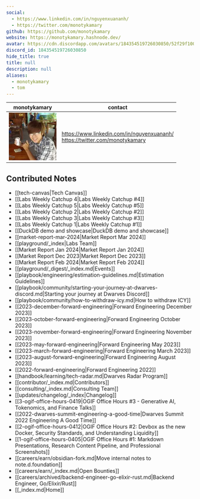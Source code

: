 ```yaml
---
social: 
  - https://www.linkedin.com/in/nguyenxuananh/
  - https://twitter.com/monotykamary
github: https://github.com/monotykamary
website: https://monotykamary.hashnode.dev/
avatar: https://cdn.discordapp.com/avatars/184354519726030850/52f29f100864cb28552e935aaa4ad7f0
discord_id: 184354519726030850
hide_title: true
title: null
description: null
aliases: 
  - monotykamary
  - tom
---
```

<div class="profile"/>

| monotykamary                                                                                               | contact                                                                        |
| ---------------------------------------------------------------------------------------------------------- | ------------------------------------------------------------------------------ |
| ![](assets/monotykamary_52f29f100864cb28552e935aaa4ad7f0.webp) | https://www.linkedin.com/in/nguyenxuananh/<br>https://twitter.com/monotykamary |

## Contributed Notes

- [[tech-canvas|Tech Canvas]]
- [[Labs Weekly Catchup 4|Labs Weekly Catchup #4]]
- [[Labs Weekly Catchup 5|Labs Weekly Catchup #5]]
- [[Labs Weekly Catchup 2|Labs Weekly Catchup #2]]
- [[Labs Weekly Catchup 3|Labs Weekly Catchup #3]]
- [[Labs Weekly Catchup 1|Labs Weekly Catchup #1]]
- [[DuckDB demo and showcase|DuckDB demo and showcase]]
- [[market-report-mar-2024|Market Report Mar 2024]]
- [[playground/_index|Labs Team]]
- [[Market Report Jan 2024|Market Report Jan 2024]]
- [[Market Report Dec 2023|Market Report Dec 2023]]
- [[Market Report Feb 2024|Market Report Feb 2024]]
- [[playground/_digest/_index.md|Events]]
- [[playbook/engineering/estimation-guidelines.md|Estimation Guidelines]]
- [[playbook/community/starting-your-journey-at-dwarves-discord.md|Starting your journey at Dwarves Discord]]
- [[playbook/community/how-to-withdraw-icy.md|How to withdraw ICY]]
- [[2023-december-forward-engineering|Forward Engineering December 2023]]
- [[2023-october-forward-engineering|Forward Engineering October 2023]]
- [[2023-november-forward-engineering|Forward Engineering November 2023]]
- [[2023-may-forward-engineering|Forward Engineering May 2023]]
- [[2023-march-forward-engineering|Forward Engineering March 2023]]
- [[2023-august-forward-engineering|Forward Engineering August 2023]]
- [[2022-forward-engineering|Forward Engineering 2022]]
- [[handbook/learning/tech-radar.md|Dwarves Radar Program]]
- [[contributor/_index.md|Contributors]]
- [[consulting/_index.md|Consulting Team]]
- [[updates/changelog/_index|Changelog]]
- [[3-ogif-office-hours-0419|OGIF Office Hours #3 - Generative AI, Tokenomics, and Finance Talks]]
- [[2022-dwarves-summit-engineering-a-good-time|Dwarves Summit 2022 Engineering A Good Time]]
- [[2-ogif-office-hours-0412|OGIF Office Hours #2: Devbox as the new Docker, Security Standards, and Understanding Liquidity]]
- [[1-ogif-office-hours-0405|OGIF Office Hours #1: Markdown Presentations, Research Content Pipeline, and Professional Screenshots]]
- [[careers/earn/obsidian-fork.md|Move internal notes to note.d.foundation]]
- [[careers/earn/_index.md|Open Bounties]]
- [[careers/archived/backend-engineer-go-elixir-rust.md|Backend Engineer, Go/Elixir/Rust]]
- [[_index.md|Home]]